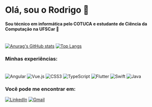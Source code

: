 # Olá, sou o Rodrigo 👋 
#### Sou técnico em informática pelo COTUCA e estudante de Ciência da Computação na UFSCar 💜 
#
[![Anurag's GitHub stats](https://github-readme-stats.vercel.app/api?username=digo-smithh&show_icons=true&theme=onedark)](https://github.com/anuraghazra/github-readme-stats)
[![Top Langs](https://github-readme-stats.vercel.app/api/top-langs/?username=digo-smithh&layout=compact&theme=onedark)](https://github.com/anuraghazra/github-readme-stats)


### Minhas experiências:
#
![Angular](https://img.shields.io/badge/angular-%23DD0031.svg?style=for-the-badge&logo=angular&logoColor=white)
![Vue.js](https://img.shields.io/badge/vuejs-%2335495e.svg?style=for-the-badge&logo=vuedotjs&logoColor=%234FC08D)
![CSS3](https://img.shields.io/badge/css3-%231572B6.svg?style=for-the-badge&logo=css3&logoColor=white)
![TypeScript](https://img.shields.io/badge/typescript-%23007ACC.svg?style=for-the-badge&logo=typescript&logoColor=white)
![Flutter](https://img.shields.io/badge/Flutter-%2302569B.svg?style=for-the-badge&logo=Flutter&logoColor=white)
![Swift](https://img.shields.io/badge/Swift-FA7343?style=for-the-badge&logo=swift&logoColor=white)
![Java](https://img.shields.io/badge/Java-ED8B00?style=for-the-badge&logo=java&logoColor=white)

### Você pode me encontrar em:
[![LinkedIn](https://img.shields.io/badge/linkedin-%230077B5.svg?style=for-the-badge&logo=linkedin&logoColor=white)](https://www.linkedin.com/in/rodrigo-smith-b02378165/)
[![Gmail](https://img.shields.io/badge/Gmail-D14836?style=for-the-badge&logo=gmail&logoColor=white)](mailto:smithrodrigues08@gmail.com)
